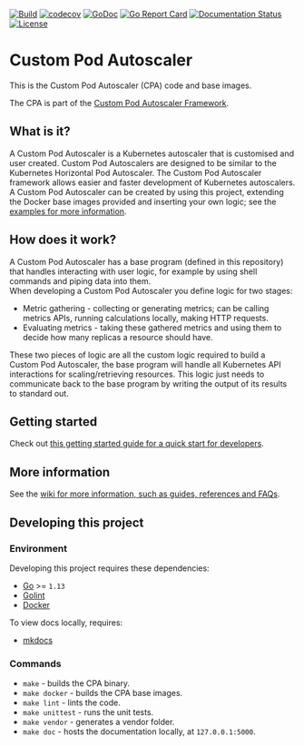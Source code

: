 [![Build](https://github.com/jthomperoo/custom-pod-autoscaler/workflows/main/badge.svg)](https://github.com/jthomperoo/custom-pod-autoscaler/actions)
[![codecov](https://codecov.io/gh/jthomperoo/custom-pod-autoscaler/branch/master/graph/badge.svg)](https://codecov.io/gh/jthomperoo/custom-pod-autoscaler)
[![GoDoc](https://godoc.org/github.com/jthomperoo/custom-pod-autoscaler?status.svg)](https://godoc.org/github.com/jthomperoo/custom-pod-autoscaler)
[![Go Report Card](https://goreportcard.com/badge/github.com/jthomperoo/custom-pod-autoscaler)](https://goreportcard.com/report/github.com/jthomperoo/custom-pod-autoscaler)
[![Documentation Status](https://readthedocs.org/projects/custom-pod-autoscaler/badge/?version=latest)](https://custom-pod-autoscaler.readthedocs.io/en/latest/?badge=latest)
[![License](http://img.shields.io/:license-apache-blue.svg)](http://www.apache.org/licenses/LICENSE-2.0.html)
# Custom Pod Autoscaler

This is the Custom Pod Autoscaler (CPA) code and base images.  

The CPA is part of the [Custom Pod Autoscaler Framework](https://custom-pod-autoscaler.readthedocs.io/en/latest/?badge=latest).  

## What is it?

A Custom Pod Autoscaler is a Kubernetes autoscaler that is customised and user created. Custom Pod Autoscalers are designed to be similar to the Kubernetes Horizontal Pod Autoscaler. The Custom Pod Autoscaler framework allows easier and faster development of Kubernetes autoscalers.  
A Custom Pod Autoscaler can be created by using this project, extending the Docker base images provided and inserting your own logic; see the [examples for more information](https://github.com/jthomperoo/custom-pod-autoscaler/tree/master/example).  

## How does it work?
A Custom Pod Autoscaler has a base program (defined in this repository) that handles interacting with user logic, for example by using shell commands and piping data into them.  
When developing a Custom Pod Autoscaler you define logic for two stages:

* Metric gathering - collecting or generating metrics; can be calling metrics APIs, running calculations locally, making HTTP requests.
* Evaluating metrics - taking these gathered metrics and using them to decide how many replicas a resource should have.

These two pieces of logic are all the custom logic required to build a Custom Pod Autoscaler, the base program will handle all Kubernetes API interactions for scaling/retrieving resources. This logic just needs to communicate back to the base program by writing the output of its results to standard out.

## Getting started

Check out [this getting started guide for a quick start for developers](https://custom-pod-autoscaler.readthedocs.io/en/latest/user-guide/developing/getting-started/#test-the-autoscaler).

## More information

See the [wiki for more information, such as guides, references and FAQs](https://custom-pod-autoscaler.readthedocs.io/en/latest/).

## Developing this project
### Environment
Developing this project requires these dependencies:

* [Go](https://golang.org/doc/install) >= `1.13`
* [Golint](https://github.com/golang/lint)
* [Docker](https://docs.docker.com/install/)

To view docs locally, requires:

* [mkdocs](https://www.mkdocs.org/)

### Commands

* `make` - builds the CPA binary.
* `make docker` - builds the CPA base images.
* `make lint` - lints the code.
* `make unittest` - runs the unit tests.
* `make vendor` - generates a vendor folder.
* `make doc` - hosts the documentation locally, at `127.0.0.1:5000`.